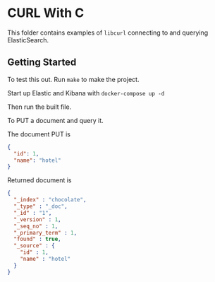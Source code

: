 # CURL With C

This folder contains examples of `libcurl` connecting to and querying ElasticSearch.


## Getting Started

To test this out. Run `make` to make the project.

Start up Elastic and Kibana with `docker-compose up -d`

Then run the built file.

To PUT a document and query it.

The document PUT is 

```json
{
  "id": 1,
  "name": "hotel"
}
```

Returned document is 
```json
{
  "_index" : "chocolate",
  "_type" : "_doc",
  "_id" : "1",
  "_version" : 1,
  "_seq_no" : 1,
  "_primary_term" : 1,
  "found" : true,
  "_source" : {
    "id" : 1,
    "name" : "hotel"
  }
}
```